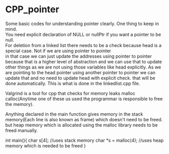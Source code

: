 # CPP_pointer
Some basic codes for understanding pointer clearly.
One thing to keep in mind. <br>
You need explicit declaration of NULL or nullPtr if you want a pointer to be null. <br>
For deletion from a linked list there needs to be a check because head is a special case. Not if we are using pointer to pointer <br>
in that case we can just update the addresses using pointer to pointer because that is a higher level of abstraction and we can use that to update other things as we are not using those variables like head explicitly. As we are pointing to the head pointer using another pointer to pointer we can update that and no need to update head with explicit check. that will be done automatically. This is what is done in the linkedlist.cpp file.  <br>

Valgrind is a tool for cpp that checks for memory leaks malloc calloc(Anytime one of these us used the programmar is responsible to free the memory). <br>

Anything declared in the main function gives memory in the stack memory(Each line is also known as frame) which doesn't need to be freed. but heap memory which is allocated using the malloc library needs to be freed manually. <br>

int main(){
  char s[4]; //uses stack memory
  char *s = malloc(4); //uses heap memory which is needed to be freed
}
